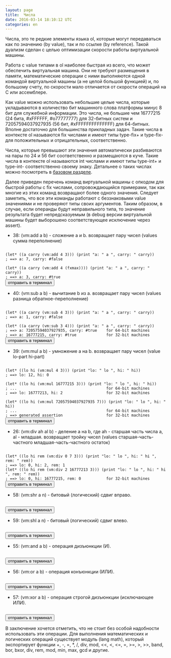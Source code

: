 ```yaml
---
layout: page
title:  Числа
date: 2016-03-14 18:10:12 UTC
categories: en
---
```


   Числа, это те редкие элементы языка ol, которые могут передаваться как по значению (by value), так и по ссылке (by reference). Такой дуализм сделан с целью оптимизации скорости работы виртуальной машины.

   Работа с value типами в ol наиболее быстрая из всего, что может обеспечить виртуальная машина. Они не требуют размещения в памяти, математические операции с ними выполняются одной командой виртуальной машины (а не целой большой функцией) и, по большому счету, по скорости мало отличается от скорости операций на C или ассемблере.

   Как value можно использовать небольшие целые числа, которые укладываются в количество бит машинного слова платформы минус 8 бит для служебной информации. Это числа, не большие чем 16777215 (24 бита, #xFFFFFF, #o77777777) для 32-битных систем и 72057594037927935 (56 бит, #xFFFFFFFFFFFFFF) для 64-битных. Вполне достаточно для большинства прикладных задач. Такие числа в контексте ol называются fix числами и имеют типы type-fix+ и type-fix- для положительных и отрицательных, соответственно. 
   
   Числа, которые превышают эти значения автоматически разбиваются на пары по 24 и 56 бит соответственно и размещаются в куче. Такие числа в контексте ol называются int числами и имеют типы type-int+ и type-int- соответственно своему знаку. Детальнее о таких числах можно посмотреть в [базовом разделе](?ru/basic-concepts). 

   Далее приведен перечень команд виртуальной машины с опкодом для быстрой работы с fix числами, сопровождающийся примерами, так как многие из этих команд возвращают более одного значения. Следует заметить, что все эти команды работают с беззнаковыми value значениями и не проверяют типы своих аргументов. Таким образом, в случае, если операнды будут неправильного типа, то значение результата будет непредсказуемым (в debug версии виртуальной машины будет выборошено соответствующее исключение через assert).

* 38: (vm:add a b) - сложение a и b. возвращает пару чисел (values сумма переполнение)
<pre><code id="add" data-language="scheme">
(let* ((a carry (vm:add 4 3))) (print "a: " a ", carry: " carry))
; ==> a: 7, carry: #false

(let* ((a carry (vm:add 4 (fxmax)))) (print "a: " a ", carry: " carry))
; ==> a: 3, carry: #true
</code><button class="doit" onclick="doit(add.textContent)">отправить в терминал</button></pre>

* 40: (vm:sub a b) - вычитание b из a. возвращает пару чисел (values разница обратное-переполнение)
<pre><code id="sub" data-language="scheme">
(let* ((a carry (vm:sub 4 3))) (print "a: " a ", carry: " carry))
; ==> a: 1, carry: #false

(let* ((a carry (vm:sub 3 4))) (print "a: " a ", carry: " carry))
; ==> a: 72057594037927935, carry: #true    for 64-bit machines
; ==> a: 16777215, carry: #true             for 32-bit machines
</code><button class="doit" onclick="doit(sub.textContent)">отправить в терминал</button></pre>

* 39: (vm:mul a b) - умножение a на b. возвращает пару чисел (value lo-part hi-part) 
<pre><code id="mul" data-language="scheme">
(let* ((lo hi (vm:mul 4 3))) (print "lo: " lo ", hi: " hi))
; ==> lo: 12, hi: 0

(let* ((lo hi (vm:mul 16777215 3))) (print "lo: " lo ", hi: " hi))
; ...                                       for 64-bit machines
; ==> lo: 16777213, hi: 2                   for 32-bit machines

(let* ((lo hi (vm:mul 72057594037927935 7))) (print "lo: " lo ", hi: " hi))
; ...                                       for 64-bit machines
; ==> generated assertion                   for 32-bit machines
</code><button class="doit" onclick="doit(mul.textContent)">отправить в терминал</button></pre>

* 26: (vm:div ah al b) - деление a на b, где ah - старшая часть числа a, al - младшая. возвращает тройку чисел (values старшая-часть-частного младшая-часть-частного остаток)
<pre><code id="div" data-language="scheme">
(let* ((lo hi rem (vm:div 0 7 3))) (print "lo: " lo ", hi: " hi ", rem: " rem))
; ==> lo: 0, hi: 2, rem: 1
(let* ((lo hi rem (vm:div 2 16777213 3))) (print "lo: " lo ", hi: " hi ", rem: " rem))
; ==> lo: 0, hi: 16777215, rem: 0           for 32-bit machines
</code><button class="doit" onclick="doit(div.textContent)">отправить в терминал</button></pre>

* 58: (vm:shr a n) - битовый (логический) сдвиг вправо.
<pre><code id="shr" data-language="scheme">
</code><button class="doit" onclick="doit(shr.textContent)">отправить в терминал</button></pre>

* 59: (vm:shl a n) - битовый (логический) сдвиг влево.
<pre><code id="shl" data-language="scheme">
</code><button class="doit" onclick="doit(shl.textContent)">отправить в терминал</button></pre>

* 55: (vm:and a b) - операция дизъюнкции (И).
<pre><code id="and" data-language="scheme">
</code><button class="doit" onclick="doit(and.textContent)">отправить в терминал</button></pre>

* 56: (vm:or a b) - операция конъюнкции (ИЛИ).
<pre><code id="or" data-language="scheme">
</code><button class="doit" onclick="doit(or.textContent)">отправить в терминал</button></pre>

* 57: (vm:xor a b) - операция строгой дизъюнкции (исключающее ИЛИ).
<pre><code id="xor" data-language="scheme">
</code><button class="doit" onclick="doit(xor.textContent)">отправить в терминал</button></pre>

   В заключение хочется отметить, что не стоит без особой надобности использовать эти операции. Для выполнения математических и логических операций существует модуль (lang math), который экспортирует функции +, -, =, *, /, div, mod, \<<, <, <=, =, >=, >, \>>, band, bor, bxor, div, rem, mod, min, max, gcd и другие. 